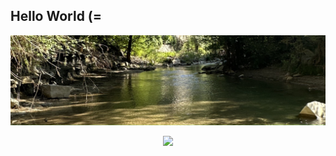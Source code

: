 ## Hello World (=
![nature](nature.jpg)
<p align="center"> 
  <img src="https://profile-counter.glitch.me/goto-eof/count.svg" />
</p>
